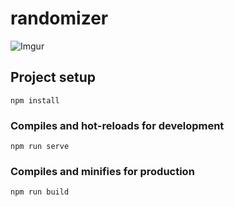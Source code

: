 # randomizer


![Imgur](https://media.giphy.com/media/vHUjp4bnRmoiHOUTo5/giphy.gif)


## Project setup
```
npm install
```

### Compiles and hot-reloads for development
```
npm run serve
```

### Compiles and minifies for production
```
npm run build
```
